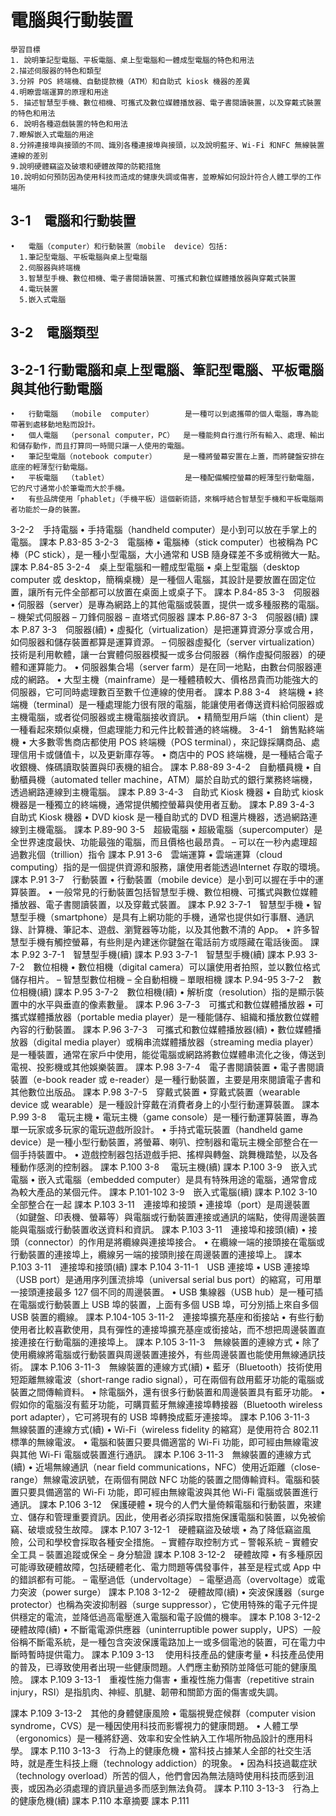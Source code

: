 # 電腦與行動裝置
```
學習目標
1. 說明筆記型電腦、平板電腦、桌上型電腦和一體成型電腦的特色和用法
2.描述伺服器的特色和類型
3.分辨 POS 終端機、自動提款機（ATM）和自助式 kiosk 機器的差異
4.明瞭雲端運算的原理和用途
5. 描述智慧型手機、數位相機、可攜式及數位媒體播放器、電子書閱讀裝置，以及穿戴式裝置的特色和用法
6. 說明各種遊戲裝置的特色和用法
7.瞭解嵌入式電腦的用途
8.分辨連接埠與接頭的不同、識別各種連接埠與接頭，以及說明藍牙、Wi-Fi 和NFC 無線裝置連線的差別
9.說明硬體竊盜及破壞和硬體故障的防範措施
10.說明如何預防因為使用科技而造成的健康失調或傷害，並瞭解如何設計符合人體工學的工作場所
```
## 3-1　電腦和行動裝置
```
•	電腦（computer）和行動裝置（mobile  device）包括:
  1.筆記型電腦、平板電腦與桌上型電腦
  2.伺服器與終端機
  3.智慧型手機、數位相機、電子書閱讀裝置、可攜式和數位媒體播放器與穿戴式裝置
  4.電玩裝置
  5.嵌入式電腦
```
## 3-2　電腦類型
## 3-2-1 行動電腦和桌上型電腦、筆記型電腦、平板電腦與其他行動電腦
```
•	行動電腦  （mobile  computer）       是一種可以到處攜帶的個人電腦，專為能帶著到處移動地點而設計。
•	個人電腦  （personal computer，PC）  是一種能夠自行進行所有輸入、處理、輸出和儲存動作，而且打算同一時間只讓一人使用的電腦。
•	筆記型電腦（notebook computer）      是一種將螢幕安置在上蓋，而將鍵盤安排在底座的輕薄型行動電腦。
•	平板電腦  （tablet）                 是一種配備觸控螢幕的輕薄型行動電腦，它的尺寸通常小於筆電而大於手機。
•	有些品牌使用「phablet」（手機平板）這個新術語，來稱呼結合智慧型手機和平板電腦兩者功能於一身的裝置。
```
3-2-2　手持電腦
•	手持電腦（handheld computer）是小到可以放在手掌上的電腦。
課本 P.83-85
3-2-3　電腦棒
•	電腦棒（stick computer）也被稱為 PC 棒（PC stick），是一種小型電腦，大小通常和 USB 隨身碟差不多或稍微大一點。
課本 P.84-85
3-2-4　桌上型電腦和一體成型電腦
•	桌上型電腦（desktop computer 或 desktop，簡稱桌機）是一種個人電腦，其設計是要放置在固定位置，讓所有元件全部都可以放置在桌面上或桌子下。
課本 P.84-85
3-3　伺服器
•	伺服器（server）是專為網路上的其他電腦或裝置，提供一或多種服務的電腦。
–	機架式伺服器
–	刀鋒伺服器
–	 直塔式伺服器
課本 P.86-87
3-3　伺服器(續)
課本 P.87
3-3　伺服器(續)
•	虛擬化（virtualization）是把運算資源分享或合用，如伺服器和儲存裝置都算是運算資源。
–	伺服器虛擬化（server virtualization）技術是利用軟體，讓一台實體伺服器模擬一或多台伺服器（稱作虛擬伺服器）的硬體和運算能力。
•	伺服器集合場（server  farm）是在同一地點，由數台伺服器連成的網路。
•	大型主機（mainframe）是一種體積較大、價格昂貴而功能強大的伺服器，它可同時處理數百至數千位連線的使用者。
課本 P.88
3-4　終端機
•	終端機（terminal）是一種處理能力很有限的電腦，能讓使用者傳送資料給伺服器或主機電腦，或者從伺服器或主機電腦接收資訊。
•	精簡型用戶端（thin client）是一種看起來類似桌機，但處理能力和元件比較普通的終端機。
3-4-1　銷售點終端機
•	大多數零售商店都使用 POS 終端機（POS terminal），來記錄採購商品、處理信用卡或儲值卡，以及更新庫存等。
•	商店中的  POS  終端機，是一種結合電子收銀機、條碼讀取裝置與印表機的組合。
課本 P.88-89
3-4-2　自動櫃員機
•	自動櫃員機（automated  teller  machine，ATM）屬於自助式的銀行業務終端機，透過網路連線到主機電腦。
課本 P.89
3-4-3　自助式 Kiosk 機器
•	自助式  kiosk  機器是一種獨立的終端機，通常提供觸控螢幕與使用者互動。
課本 P.89
3-4-3　自助式 Kiosk 機器
•	DVD kiosk 是一種自助式的 DVD 租還片機器，透過網路連線到主機電腦。
課本 P.89-90
3-5　超級電腦
•	超級電腦（supercomputer）是全世界速度最快、功能最強的電腦，而且價格也最昂貴。
–	可以在一秒內處理超過數兆個（trillion）指令
課本 P.91
3-6　雲端運算
•	雲端運算（cloud  computing）指的是一個提供資源和服務，讓使用者能透過Internet  存取的環境。
課本 P.91
3-7　行動裝置
•	行動裝置（mobile device）是小到可以握在手中的運算裝置。
•	一般常見的行動裝置包括智慧型手機、數位相機、可攜式與數位媒體播放器、電子書閱讀裝置，以及穿戴式裝置。
課本 P.92
3-7-1　智慧型手機
•	智慧型手機（smartphone）是具有上網功能的手機，通常也提供如行事曆、通訊錄、計算機、筆記本、遊戲、瀏覽器等功能，以及其他數不清的 App。
•	許多智慧型手機有觸控螢幕，有些則是內建迷你鍵盤在電話前方或隱藏在電話後面。
課本 P.92
3-7-1　智慧型手機(續)
課本 P.93
3-7-1　智慧型手機(續)
課本 P.93
3-7-2　數位相機
•	數位相機（digital camera）可以讓使用者拍照，並以數位格式儲存相片。
–	智慧型數位相機
–	全自動相機
–	單眼相機
課本 P.94-95
3-7-2　數位相機(續)
課本 P.95
3-7-2　數位相機(續)
•	解析度（resolution）指的是顯示裝置中的水平與垂直的像素數量。
課本 P.96
3-7-3　可攜式和數位媒體播放器
•	可攜式媒體播放器（portable media player）是一種能儲存、組織和播放數位媒體內容的行動裝置。
課本 P.96
3-7-3　可攜式和數位媒體播放器(續)
•	數位媒體播放器（digital  media player）或稱串流媒體播放器（streaming media player）是一種裝置，通常在家戶中使用，能從電腦或網路將數位媒體串流化之後，傳送到電視、投影機或其他娛樂裝置。
課本 P.98
3-7-4　電子書閱讀裝置
•	電子書閱讀裝置（e-book reader 或 e-reader）是一種行動裝置，主要是用來閱讀電子書和其他數位出版品。
課本 P.98
3-7-5　穿戴式裝置
•	穿戴式裝置（wearable device 或 wearable）是一種設計穿戴在消費者身上的小型行動運算裝置。
課本 P.99
3-8　 電玩主機
•	電玩主機（game console）是一種行動運算裝置，專為單一玩家或多玩家的電玩遊戲所設計。
•	手持式電玩裝置（handheld  game  device）是一種小型行動裝置，將螢幕、喇叭、控制器和電玩主機全部整合在一個手持裝置中。
•	遊戲控制器包括遊戲手把、搖桿與轉盤、跳舞機踏墊，以及各種動作感測的控制器。
課本 P.100
3-8　 電玩主機(續)
課本 P.100
3-9　嵌入式電腦
•	嵌入式電腦（embedded computer）是具有特殊用途的電腦，通常會成為較大產品的某個元件。
課本 P.101-102
3-9　嵌入式電腦(續)
課本 P.102
3-10　全部整合在一起
課本 P.103
3-11　連接埠和接頭
•	連接埠（port）是周邊裝置（如鍵盤、印表機、螢幕等）與電腦或行動裝置連接或通訊的端點，使得周邊裝置能與電腦或行動裝置收送資料和資訊。
課本 P.103
3-11　連接埠和接頭(續)
•	接頭（connector）的作用是將纜線與連接埠接合。
•	在纜線一端的接頭接在電腦或行動裝置的連接埠上，纜線另一端的接頭則接在周邊裝置的連接埠上。
課本 P.103
3-11　連接埠和接頭(續)
課本 P.104
3-11-1　USB 連接埠
•	USB 連接埠（USB port）是通用序列匯流排埠（universal  serial  bus  port）的縮寫，可用單一接頭連接最多  127  個不同的周邊裝置。
•	USB 集線器（USB hub）是一種可插在電腦或行動裝置上  USB  埠的裝置，上面有多個 USB 埠，可分別插上來自多個 USB 裝置的纜線。
課本 P.104-105
3-11-2　連接埠擴充基座和銜接站
•	有些行動使用者比較喜歡使用，具有彈性的連接埠擴充基座或銜接站，而不想把周邊裝置直接連接在行動電腦的連接埠上。
課本 P.105
3-11-3　無線裝置的連線方式
•	除了使用纜線將電腦或行動裝置與周邊裝置連接外，有些周邊裝置也能使用無線通訊技術。
課本 P.106
3-11-3　無線裝置的連線方式(續)
•	藍牙（Bluetooth）技術使用短距離無線電波（short-range radio signal），可在兩個有啟用藍牙功能的電腦或裝置之間傳輸資料。
•	除電腦外，還有很多行動裝置和周邊裝置具有藍牙功能。
•	假如你的電腦沒有藍牙功能，可購買藍牙無線連接埠轉接器（Bluetooth wireless port adapter），它可將現有的 USB 埠轉換成藍牙連接埠。
課本 P.106
3-11-3　無線裝置的連線方式(續)
•	Wi-Fi（wireless fidelity 的縮寫）是使用符合  802.11  標準的無線電波。
•	電腦和裝置只要具備適當的 Wi-Fi 功能，即可經由無線電波與其他 Wi-Fi 電腦或裝置進行通訊。
課本 P.106
3-11-3　無線裝置的連線方式(續)
•	近場無線通訊（near ﬁeld communications，NFC）使用近距離（close-range）無線電波訊號，在兩個有開啟 NFC 功能的裝置之間傳輸資料。電腦和裝置只要具備適當的 Wi-Fi 功能，即可經由無線電波與其他 Wi-Fi 電腦或裝置進行通訊。
課本 P.106
3-12　保護硬體
•	現今的人們大量倚賴電腦和行動裝置，來建立、儲存和管理重要資訊。因此，使用者必須採取措施保護電腦和裝置，以免被偷竊、破壞或發生故障。
課本 P.107
3-12-1　硬體竊盜及破壞
•	為了降低竊盜風險，公司和學校會採取各種安全措施。
–	實體存取控制方式
–	警報系統
–	實體安全工具
–	裝置追蹤或保全 
–	身分驗證
課本 P.108
3-12-2　硬體故障
•	有多種原因可能導致硬體故障，包括硬體老化、電力問題等偶發事件，甚至是程式或 App 中的錯誤都有可能。
–	 電壓過低（undervoltage）
–	 電壓過高（overvoltage）或電力突波（power surge）
課本 P.108
3-12-2　硬體故障(續)
•	突波保護器（surge protector）也稱為突波抑制器（surge suppressor），它使用特殊的電子元件提供穩定的電流，並降低過高電壓進入電腦和電子設備的機率。
課本 P.108
3-12-2　硬體故障(續)
•	不斷電電源供應器（uninterruptible power supply，UPS）一般俗稱不斷電系統，是一種包含突波保護電路加上一或多個電池的裝置，可在電力中斷時暫時提供電力。
課本 P.109
3-13　 使用科技產品的健康考量
•	科技產品使用的普及，已導致使用者出現一些健康問題。人們應主動預防並降低可能的健康風險。
課本 P.109
3-13-1　重複性施力傷害
•	重複性施力傷害（repetitive strain injury，RSI）是指肌肉、神經、肌腱、韌帶和關節方面的傷害或失調。

課本 P.109
3-13-2　其他的身體健康風險
•	電腦視覺症候群（computer   vision syndrome，CVS）是一種因使用科技而影響視力的健康問題。
•	人體工學（ergonomics）是一種將舒適、效率和安全性納入工作場所物品設計的應用科學。
課本 P.110
3-13-3　行為上的健康危機
•	當科技占據某人全部的社交生活時，就是產生科技上癮（technology addiction）的現象。
•	因為科技過載症狀（technology  overload）所苦的個人，他們會因為無法隨時使用科技而感到沮喪，或因為必須處理的資訊量過多而感到無法負荷。
課本 P.110
3-13-3　行為上的健康危機(續)
課本 P.110
本章摘要
課本 P.111

